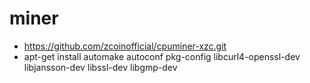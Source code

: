 # miner
  - https://github.com/zcoinofficial/cpuminer-xzc.git
  - apt-get install automake autoconf pkg-config libcurl4-openssl-dev libjansson-dev libssl-dev libgmp-dev
